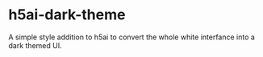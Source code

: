 # h5ai-dark-theme
A simple style addition to h5ai to convert the whole white interfance into a dark themed UI.
